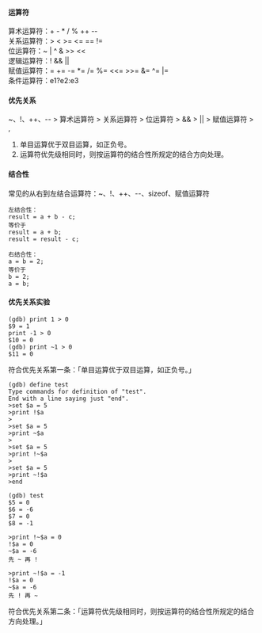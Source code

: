 #### 运算符                                                                                                                                                                                                                                                                                                                                                                                                                                                                                                 
算术运算符：+ - * / % ++ --                                                                                                                                                                                                                                                                                                                                                                                                                                                                                                 
关系运算符：> < >= <= == !=                                                                                                                                                                                                                                                                                                                                                                                                                                                                                                 
位运算符：~ | ^ & >> <<                                                                                                                                                                                                                                                                                                                                                                                                                                                                                                 
逻辑运算符：! && ||                                                                                                                                                                                                                                                                                                                                                                                                                                                                                                 
赋值运算符：= += -= *= /= %= <<= >>= &= ^= |=                                                                                                                                                                                                                                                                                                                                                                                                                                                                                                 
条件运算符：e1?e2:e3                                                                                                                                                                                                                                                                                                                                                                                                                                                                                                 
                                                                                                                                                                                                                                                                                                                                                                                                                                                                                                 
#### 优先关系                                                                                                                                                                                                                                                                                                                                                                                                                                                                                                 
~、!、++、-- > 算术运算符 > 关系运算符 > 位运算符 > && > || > 赋值运算符 > ,                                                                                                                                                                                                                                                                                                                                                                                                                                                                                                 
1. 单目运算优于双目运算，如正负号。                                                                                                                                                                                                                                                                                                                                                                                                                                                                                                 
2. 运算符优先级相同时，则按运算符的结合性所规定的结合方向处理。                                                                                                                                                                                                                                                                                                                                                                                                                                                                                                 
                                                                                                                                                                                                                                                                                                                                                                                                                                                                                                 
#### 结合性                                                                                                                                                                                                                                                                                                                                                                                                                                                                                                 
常见的从右到左结合运算符：~、!、++、--、sizeof、赋值运算符                                                                                                                                                                                                                                                                                                                                                                                                                                                                                                 
```                                                                                                                                                                                                                                                                                                                                                                                                                                                                                                 
左结合性：                                                                                                                                                                                                                                                                                                                                                                                                                                                                                                 
result = a + b - c;                                                                                                                                                                                                                                                                                                                                                                                                                                                                                                 
等价于                                                                                                                                                                                                                                                                                                                                                                                                                                                                                                 
result = a + b;                                                                                                                                                                                                                                                                                                                                                                                                                                                                                                 
result = result - c;                                                                                                                                                                                                                                                                                                                                                                                                                                                                                                 
                                                                                                                                                                                                                                                                                                                                                                                                                                                                                                 
右结合性：                                                                                                                                                                                                                                                                                                                                                                                                                                                                                                 
a = b = 2;                                                                                                                                                                                                                                                                                                                                                                                                                                                                                                 
等价于                                                                                                                                                                                                                                                                                                                                                                                                                                                                                                 
b = 2;                                                                                                                                                                                                                                                                                                                                                                                                                                                                                                 
a = b;                                                                                                                                                                                                                                                                                                                                                                                                                                                                                                 
```                                                                                                                                                                                                                                                                                                                                                                                                                                                                                                 
#### 优先关系实验                                                                                                                                                                                                                                                                                                                                                                                                                                                                                                 
```                                                                                                                                                                                                                                                                                                                                                                                                                                                                                                 
(gdb) print 1 > 0                                                                                                                                                                                                                                                                                                                                                                                                                                                                                                 
$9 = 1                                                                                                                                                                                                                                                                                                                                                                                                                                                                                                 
print -1 > 0                                                                                                                                                                                                                                                                                                                                                                                                                                                                                                 
$10 = 0                                                                                                                                                                                                                                                                                                                                                                                                                                                                                                 
(gdb) print ~1 > 0                                                                                                                                                                                                                                                                                                                                                                                                                                                                                                 
$11 = 0                                                                                                                                                                                                                                                                                                                                                                                                                                                                                                 
```                                                                                                                                                                                                                                                                                                                                                                                                                                                                                                 
符合优先关系第一条：「单目运算优于双目运算，如正负号。」                                                                                                                                                                                                                                                                                                                                                                                                                                                                                                 
```                                                                                                                                                                                                                                                                                                                                                                                                                                                                                                 
(gdb) define test                                                                                                                                                                                                                                                                                                                                                                                                                                                                                                 
Type commands for definition of "test".                                                                                                                                                                                                                                                                                                                                                                                                                                                                                                 
End with a line saying just "end".                                                                                                                                                                                                                                                                                                                                                                                                                                                                                                 
>set $a = 5                                                                                                                                                                                                                                                                                                                                                                                                                                                                                                 
>print !$a                                                                                                                                                                                                                                                                                                                                                                                                                                                                                                 
>                                                                                                                                                                                                                                                                                                                                                                                                                                                                                                 
>set $a = 5                                                                                                                                                                                                                                                                                                                                                                                                                                                                                                 
>print ~$a                                                                                                                                                                                                                                                                                                                                                                                                                                                                                                 
>                                                                                                                                                                                                                                                                                                                                                                                                                                                                                                 
>set $a = 5                                                                                                                                                                                                                                                                                                                                                                                                                                                                                                 
>print !~$a                                                                                                                                                                                                                                                                                                                                                                                                                                                                                                 
>                                                                                                                                                                                                                                                                                                                                                                                                                                                                                                 
>set $a = 5                                                                                                                                                                                                                                                                                                                                                                                                                                                                                                 
>print ~!$a                                                                                                                                                                                                                                                                                                                                                                                                                                                                                                 
>end                                                                                                                                                                                                                                                                                                                                                                                                                                                                                                 
                                                                                                                                                                                                                                                                                                                                                                                                                                                                                                 
(gdb) test                                                                                                                                                                                                                                                                                                                                                                                                                                                                                                 
$5 = 0                                                                                                                                                                                                                                                                                                                                                                                                                                                                                                 
$6 = -6                                                                                                                                                                                                                                                                                                                                                                                                                                                                                                 
$7 = 0                                                                                                                                                                                                                                                                                                                                                                                                                                                                                                 
$8 = -1                                                                                                                                                                                                                                                                                                                                                                                                                                                                                                 
                                                                                                                                                                                                                                                                                                                                                                                                                                                                                                 
>print !~$a = 0                                                                                                                                                                                                                                                                                                                                                                                                                                                                                                 
!$a = 0                                                                                                                                                                                                                                                                                                                                                                                                                                                                                                 
~$a = -6                                                                                                                                                                                                                                                                                                                                                                                                                                                                                                 
先 ~ 再 !                                                                                                                                                                                                                                                                                                                                                                                                                                                                                                 
                                                                                                                                                                                                                                                                                                                                                                                                                                                                                                 
>print ~!$a = -1                                                                                                                                                                                                                                                                                                                                                                                                                                                                                                 
!$a = 0                                                                                                                                                                                                                                                                                                                                                                                                                                                                                                 
~$a = -6                                                                                                                                                                                                                                                                                                                                                                                                                                                                                                 
先 ! 再 ~                                                                                                                                                                                                                                                                                                                                                                                                                                                                                                 
```                                                                                                                                                                                                                                                                                                                                                                                                                                                                                                 
符合优先关系第二条：「运算符优先级相同时，则按运算符的结合性所规定的结合方向处理。」                                                                                                                                                                                                                                                                                                                                                                                                                                                                                                 